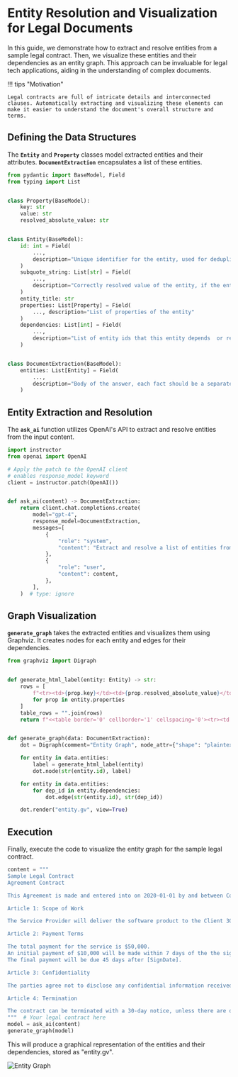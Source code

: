 # Entity Resolution and Visualization for Legal Documents

In this guide, we demonstrate how to extract and resolve entities from a sample legal contract. Then, we visualize these entities and their dependencies as an entity graph. This approach can be invaluable for legal tech applications, aiding in the understanding of complex documents.

!!! tips "Motivation"

    Legal contracts are full of intricate details and interconnected clauses. Automatically extracting and visualizing these elements can make it easier to understand the document's overall structure and terms.

## Defining the Data Structures

The **`Entity`** and **`Property`** classes model extracted entities and their attributes. **`DocumentExtraction`** encapsulates a list of these entities.

```python
from pydantic import BaseModel, Field
from typing import List


class Property(BaseModel):
    key: str
    value: str
    resolved_absolute_value: str


class Entity(BaseModel):
    id: int = Field(
        ...,
        description="Unique identifier for the entity, used for deduplication, design a scheme allows multiple entities",
    )
    subquote_string: List[str] = Field(
        ...,
        description="Correctly resolved value of the entity, if the entity is a reference to another entity, this should be the id of the referenced entity, include a few more words before and after the value to allow for some context to be used in the resolution",
    )
    entity_title: str
    properties: List[Property] = Field(
        ..., description="List of properties of the entity"
    )
    dependencies: List[int] = Field(
        ...,
        description="List of entity ids that this entity depends  or relies on to resolve it",
    )


class DocumentExtraction(BaseModel):
    entities: List[Entity] = Field(
        ...,
        description="Body of the answer, each fact should be a separate object with a body and a list of sources",
    )
```

## Entity Extraction and Resolution

The **`ask_ai`** function utilizes OpenAI's API to extract and resolve entities from the input content.

```python
import instructor
from openai import OpenAI

# Apply the patch to the OpenAI client
# enables response_model keyword
client = instructor.patch(OpenAI())


def ask_ai(content) -> DocumentExtraction:
    return client.chat.completions.create(
        model="gpt-4",
        response_model=DocumentExtraction,
        messages=[
            {
                "role": "system",
                "content": "Extract and resolve a list of entities from the following document:",
            },
            {
                "role": "user",
                "content": content,
            },
        ],
    )  # type: ignore
```

## Graph Visualization

**`generate_graph`** takes the extracted entities and visualizes them using Graphviz. It creates nodes for each entity and edges for their dependencies.

```python
from graphviz import Digraph


def generate_html_label(entity: Entity) -> str:
    rows = [
        f"<tr><td>{prop.key}</td><td>{prop.resolved_absolute_value}</td></tr>"
        for prop in entity.properties
    ]
    table_rows = "".join(rows)
    return f"<<table border='0' cellborder='1' cellspacing='0'><tr><td colspan='2'><b>{entity.entity_title}</b></td></tr>{table_rows}</table>>"


def generate_graph(data: DocumentExtraction):
    dot = Digraph(comment="Entity Graph", node_attr={"shape": "plaintext"})

    for entity in data.entities:
        label = generate_html_label(entity)
        dot.node(str(entity.id), label)

    for entity in data.entities:
        for dep_id in entity.dependencies:
            dot.edge(str(entity.id), str(dep_id))

    dot.render("entity.gv", view=True)
```

## Execution

Finally, execute the code to visualize the entity graph for the sample legal contract.

```python
content = """
Sample Legal Contract
Agreement Contract

This Agreement is made and entered into on 2020-01-01 by and between Company A ("the Client") and Company B ("the Service Provider").

Article 1: Scope of Work

The Service Provider will deliver the software product to the Client 30 days after the agreement date.

Article 2: Payment Terms

The total payment for the service is $50,000.
An initial payment of $10,000 will be made within 7 days of the the signed date.
The final payment will be due 45 days after [SignDate].

Article 3: Confidentiality

The parties agree not to disclose any confidential information received from the other party for 3 months after the final payment date.

Article 4: Termination

The contract can be terminated with a 30-day notice, unless there are outstanding obligations that must be fulfilled after the [DeliveryDate].
"""  # Your legal contract here
model = ask_ai(content)
generate_graph(model)
```

This will produce a graphical representation of the entities and their dependencies, stored as "entity.gv".

![Entity Graph](entity_resolution.png)
